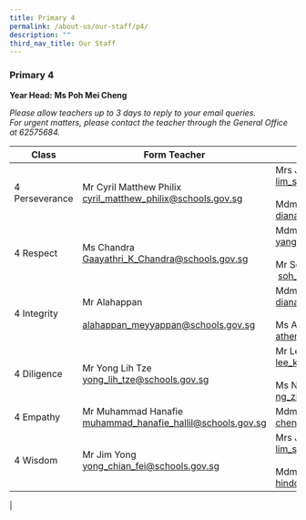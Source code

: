 ```yaml
---
title: Primary 4
permalink: /about-us/our-staff/p4/
description: ""
third_nav_title: Our Staff
---
```

### **Primary 4**
**Year Head:** **Ms Poh Mei Cheng**  

_Please allow teachers up to 3 days to reply to your email queries._   
_For urgent matters, please contact the teacher through the General Office at 62575684._

| Class | Form Teacher | Co-Form Teacher |
|---|---|---|
| 4 Perseverance | Mr Cyril Matthew Philix<br>[cyril\_matthew\_philix@schools.gov.sg](mailto:cyril_matthew_philix@schools.gov.sg) | Mrs Jasmine Goh<br>[lim\_shimin@schools.gov.sg](mailto:lim_shimin@schools.gov.sg) <br><br> Mdm Diana Tng <br> [diana\_tng\_meng\_tiang@schools.gov.sg](mailto:diana_tng_meng_tiang@schools.gov.sg) |
| 4 Respect | Ms Chandra<br>[Gaayathri\_K\_Chandra@schools.gov.sg](mailto:Gaayathri_K_Chandra@schools.gov.sg) | Mdm Yang Xiaojing <br>[yang\_xiaojing@schools.gov.sg](mailto:yang_xiaojing@schools.gov.sg)<br><br>Mr Soh Chung Wei<br> [soh\_chung\_wei@schools.gov.sg](mailto:soh_chung_wei@schools.gov.sg) |
| 4 Integrity | Mr Alahappan <br><br>[alahappan_meyyappan@schools.gov.sg](mailto:alahappan_meyyappan@schools.gov.sg) | Mdm Diana Tng <br>[diana_tng_meng_tiang@schools.gov.sg](mailto:diana_tng_meng_tiang@schools.gov.sg)<br><br>Ms Athena Wee<br>[athena_wee@schools.gov.sg](mailto:athena_wee@schools.gov.sg) |
| 4 Diligence | Mr Yong Lih Tze<br>[yong_lih_tze@schools.gov.sg](mailto:yong_lih_tze@schools.gov.sg) | Mr Lee Khoon Peng<br>[lee_khoon_peng@schools.gov.sg](mailto:lee_khoon_peng@schools.gov.sg)<br><br>Ms Ng Zi Chun<br>[ng_zi_chun@schools.gov.sg](mailto:ng_zi_chun@schools.gov.sg) |
| 4 Empathy | Mr Muhammad Hanafie <br>[muhammad_hanafie_hallil@schools.gov.sg](mailto:muhammad_hanafie_hallil@schools.gov.sg) | Mdm Chen Ying<br>[chen_ying_e@schools.gov.sg](mailto:chen_ying_e@schools.gov.sg) |
| 4 Wisdom | Mr Jim Yong<br>[yong_chian_fei@schools.gov.sg](mailto:yong_chian_fei@schools.gov.sg) | Mrs Jasmine Goh<br>[lim_shimin@schools.gov.sg](mailto:lim_shimin@schools.gov.sg)<br><br>Mdm Hindon Bte Saini<br>[hindon_saini@schools.gov.sg](mailto:hindon_saini@schools.gov.sg) |
|